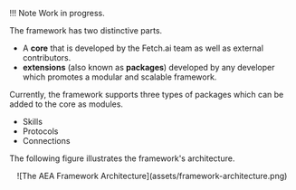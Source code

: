 !!!	Note
	Work in progress.


The framework has two distinctive parts.

* A **core** that is developed by the Fetch.ai team as well as external contributors.
* **extensions** (also known as **packages**) developed by any developer which promotes a modular and scalable framework. 

Currently, the framework supports three types of packages which can be added to the core as modules.

* Skills
* Protocols
* Connections

The following figure illustrates the framework's architecture. 

<center>![The AEA Framework Architecture](assets/framework-architecture.png)</center>


<br />